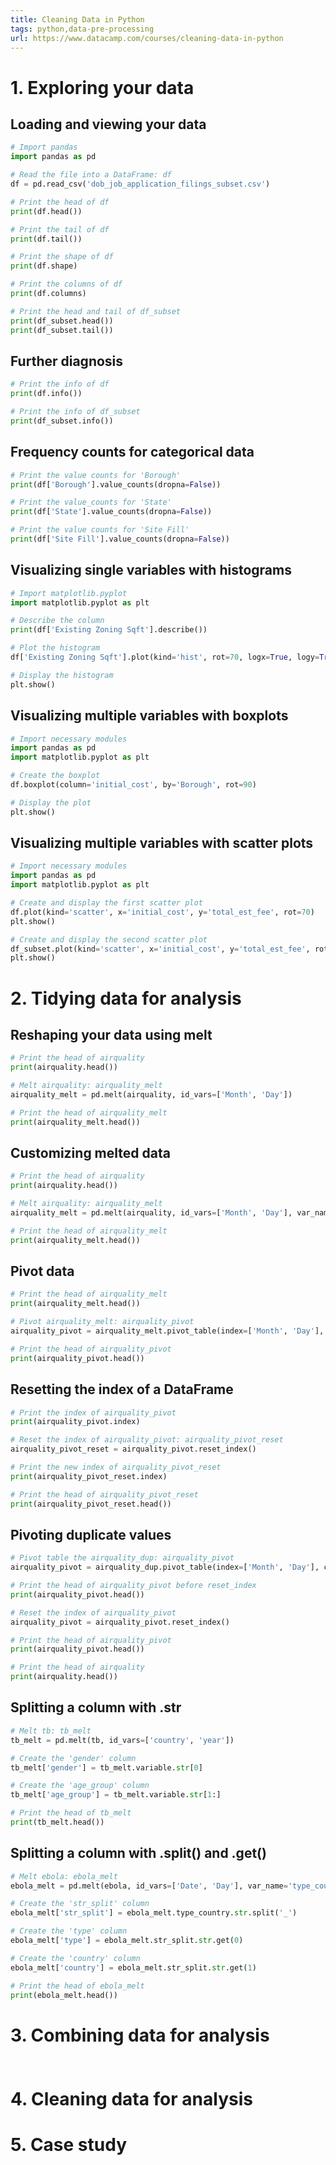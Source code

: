 ```yaml
---
title: Cleaning Data in Python
tags: python,data-pre-processing
url: https://www.datacamp.com/courses/cleaning-data-in-python
---
```


# 1. Exploring your data
## Loading and viewing your data
```python
# Import pandas
import pandas as pd

# Read the file into a DataFrame: df
df = pd.read_csv('dob_job_application_filings_subset.csv')

# Print the head of df
print(df.head())

# Print the tail of df
print(df.tail())

# Print the shape of df
print(df.shape)

# Print the columns of df
print(df.columns)

# Print the head and tail of df_subset
print(df_subset.head())
print(df_subset.tail())
```

## Further diagnosis
```python
# Print the info of df
print(df.info())

# Print the info of df_subset
print(df_subset.info())
```

## Frequency counts for categorical data
```python
# Print the value counts for 'Borough'
print(df['Borough'].value_counts(dropna=False))

# Print the value_counts for 'State'
print(df['State'].value_counts(dropna=False))

# Print the value counts for 'Site Fill'
print(df['Site Fill'].value_counts(dropna=False))
```

## Visualizing single variables with histograms
```python
# Import matplotlib.pyplot
import matplotlib.pyplot as plt

# Describe the column
print(df['Existing Zoning Sqft'].describe())

# Plot the histogram
df['Existing Zoning Sqft'].plot(kind='hist', rot=70, logx=True, logy=True)

# Display the histogram
plt.show()
```

## Visualizing multiple variables with boxplots
```python
# Import necessary modules
import pandas as pd
import matplotlib.pyplot as plt

# Create the boxplot
df.boxplot(column='initial_cost', by='Borough', rot=90)

# Display the plot
plt.show()
```

## Visualizing multiple variables with scatter plots
```python
# Import necessary modules
import pandas as pd
import matplotlib.pyplot as plt

# Create and display the first scatter plot
df.plot(kind='scatter', x='initial_cost', y='total_est_fee', rot=70)
plt.show()

# Create and display the second scatter plot
df_subset.plot(kind='scatter', x='initial_cost', y='total_est_fee', rot=70)
plt.show()
```

# 2. Tidying data for analysis
## Reshaping your data using melt
```python
# Print the head of airquality
print(airquality.head())

# Melt airquality: airquality_melt
airquality_melt = pd.melt(airquality, id_vars=['Month', 'Day'])

# Print the head of airquality_melt
print(airquality_melt.head())
```

## Customizing melted data
```python
# Print the head of airquality
print(airquality.head())

# Melt airquality: airquality_melt
airquality_melt = pd.melt(airquality, id_vars=['Month', 'Day'], var_name='measurement', value_name='reading')

# Print the head of airquality_melt
print(airquality_melt.head())
```

## Pivot data
```python
# Print the head of airquality_melt
print(airquality_melt.head())

# Pivot airquality_melt: airquality_pivot
airquality_pivot = airquality_melt.pivot_table(index=['Month', 'Day'], columns='measurement', values='reading')

# Print the head of airquality_pivot
print(airquality_pivot.head())
```

## Resetting the index of a DataFrame
```python
# Print the index of airquality_pivot
print(airquality_pivot.index)

# Reset the index of airquality_pivot: airquality_pivot_reset
airquality_pivot_reset = airquality_pivot.reset_index()

# Print the new index of airquality_pivot_reset
print(airquality_pivot_reset.index)

# Print the head of airquality_pivot_reset
print(airquality_pivot_reset.head())
```

## Pivoting duplicate values
```python
# Pivot table the airquality_dup: airquality_pivot
airquality_pivot = airquality_dup.pivot_table(index=['Month', 'Day'], columns='measurement', values='reading', aggfunc=np.mean)

# Print the head of airquality_pivot before reset_index
print(airquality_pivot.head())

# Reset the index of airquality_pivot
airquality_pivot = airquality_pivot.reset_index()

# Print the head of airquality_pivot
print(airquality_pivot.head())

# Print the head of airquality
print(airquality.head())
```

## Splitting a column with .str
```python
# Melt tb: tb_melt
tb_melt = pd.melt(tb, id_vars=['country', 'year'])

# Create the 'gender' column
tb_melt['gender'] = tb_melt.variable.str[0]

# Create the 'age_group' column
tb_melt['age_group'] = tb_melt.variable.str[1:]

# Print the head of tb_melt
print(tb_melt.head())
```

## Splitting a column with .split() and .get()
```python
# Melt ebola: ebola_melt
ebola_melt = pd.melt(ebola, id_vars=['Date', 'Day'], var_name='type_country', value_name='counts')

# Create the 'str_split' column
ebola_melt['str_split'] = ebola_melt.type_country.str.split('_')

# Create the 'type' column
ebola_melt['type'] = ebola_melt.str_split.str.get(0)

# Create the 'country' column
ebola_melt['country'] = ebola_melt.str_split.str.get(1)

# Print the head of ebola_melt
print(ebola_melt.head())
```

# 3. Combining data for analysis
##
```python

```

# 4. Cleaning data for analysis

# 5. Case study
